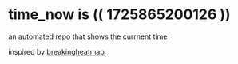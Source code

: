 # time_now is (( 1725865200126 ))

an automated repo that shows the currnent time

inspired by [breakingheatmap](https://github.com/breakingheatmap/breakingheatmap)